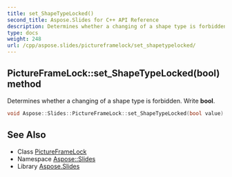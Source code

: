 ```yaml
---
title: set_ShapeTypeLocked()
second_title: Aspose.Slides for C++ API Reference
description: Determines whether a changing of a shape type is forbidden. Write bool.
type: docs
weight: 248
url: /cpp/aspose.slides/pictureframelock/set_shapetypelocked/
---
```

## PictureFrameLock::set_ShapeTypeLocked(bool) method


Determines whether a changing of a shape type is forbidden. Write **bool**.

```cpp
void Aspose::Slides::PictureFrameLock::set_ShapeTypeLocked(bool value) override
```

## See Also

* Class [PictureFrameLock](./)
* Namespace [Aspose::Slides](../)
* Library [Aspose.Slides](../../)